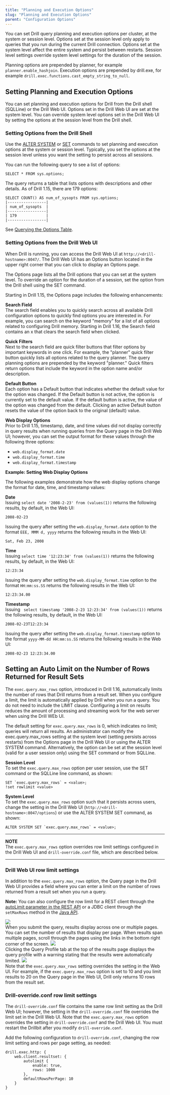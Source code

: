 ```yaml
---
title: "Planning and Execution Options"
slug: "Planning and Execution Options"
parent: "Configuration Options"
---
```

You can set Drill query planning and execution options per cluster, at the
system or session level. Options set at the session level only apply to
queries that you run during the current Drill connection. Options set at the
system level affect the entire system and persist between restarts. Session
level settings override system level settings for the duration of the session.  

Planning options are prepended by planner, for example `planner.enable_hashjoin`. Execution options are prepended by drill.exe, for example `drill.exec.functions.cast_empty_string_to_null`.

## Setting Planning and Execution Options  
You can set planning and execution options for Drill from the Drill shell (SQLLine) or the Drill Web UI. Options set in the Drill Web UI are set at the system level. You can override system level options set in the Drill Web UI by setting the options at the session level from the Drill shell.   

### Setting Options from the Drill Shell 

Use the [ALTER SYSTEM]({{site.baseurl}}/docs/alter-system/) or [SET]({{site.baseurl}}/docs/set/) commands to set planning and execution options at the system or session level. Typically,
you set the options at the session level unless you want the setting to
persist across all sessions. 

You can run the following query to see a list of options:  
	
    SELECT * FROM sys.options;    

The query returns a table that lists options with descriptions and other details. As of Drill 1.15, there are 179 options:  

	SELECT COUNT() AS num_of_sysopts FROM sys.options;
	|-----------------|
	| num_of_sysopts  |
	|-----------------|
	| 179             |
	|-----------------|  

See [Querying the Options Table]({{site.baseurl}}/docs/querying-system-tables/#querying-the-options-table).   


### Setting Options from the Drill Web UI  

When Drill is running, you can access the Drill Web UI at `http://<drill-hostname>:8047/`. The Drill Web UI has an Options button located in the upper right corner that you can click to display an Options page. 

The Options page lists all the Drill options that you can set at the system level. To override an option for the duration of a session, set the option from the Drill shell using the SET command.  

Starting in Drill 1.15, the Options page includes the following enhancements:  
  
**Search Field**  
The search field enables you to quickly search across all available Drill configuration options to quickly find options you are interested in. For example, you can search on the keyword "memory" for a list of all options related to configuring Drill memory. Starting in Drill 1.16, the Search field contains an x that clears the search field when clicked. 

**Quick Filters**  
Next to the search field are quick filter buttons that filter options by important keywords in one click. For example, the "planner" quick filter button quickly lists all options related to the query planner. The query planning options are prepended by the keyword "planner." Quick filters return options that include the keyword in the option name and/or description. 

**Default Button**  
Each option has a Default button that indicates whether the default value for the option was changed. If the Default button is not active, the option is currently set to the default value. If the default button is active, the value of the option was changed from the default. Clicking an active Default button resets the value of the option back to the original (default) value. 

**Web Display Options**  
Prior to Drill 1.15, timestamp, date, and time values did not display correctly in query results when running queries from the Query page in the Drill Web UI; however, you can set the output format for these values through the following three options:

- `web.display_format.date`
- `web.display_format.time`
- `web.display_format.timestamp`  

**Example: Setting Web Display Options**  

The following examples demonstrate how the web display options change the format for date, time, and timestamp values:  

**Date**  
Issuing `select date '2008-2-23' from (values(1))` returns the following results, by default, in the Web UI:  

	2008-02-23  

Issuing the query after setting the `web.display_format.date` option to the format `EEE, MMM d, yyyy` returns the following results in the Web UI:  
 
	Sat, Feb 23, 2008  

**Time**  
Issuing `select time '12:23:34' from (values(1))` returns the following results, by default, in the Web UI:  

	12:23:34  

Issuing the query after setting the `web.display_format.time` option to the format `HH:mm:ss.SS` returns the following results in the Web UI:  
 
	12:23:34.00 

**Timestamp**  
Issuing ` select timestamp '2008-2-23 12:23:34' from (values(1))` returns the following results, by default, in the Web UI:  

	2008-02-23T12:23:34  

Issuing the query after setting the `web.display_format.timestamp` option to the format `yyyy-MM-dd HH:mm:ss.SS` returns the following results in the Web UI:  
 
	2008-02-23 12:23:34.00  

## Setting an Auto Limit on the Number of Rows Returned for Result Sets  
The `exec.query.max_rows` option, introduced in Drill 1.16, automatically limits the number of rows that Drill returns from a result set. When you configure a limit, the limit is automatically applied by Drill when you run a query. You do not need to include the LIMIT clause. Configuring a limit on results reduces the amount of processing and streaming work for the web server when using the Drill WEb UI. 

The default setting for `exec.query.max_rows` is 0, which indicates no limit; queries will return all results. An administrator can modify the exec.query.max_rows setting at the system level (setting persists across restarts) from the Options page in the Drill Web UI or using the ALTER SYSTEM command. Alternatively, the option can be set at the session level (valid for a user session only) using the SET command or from SQLLine.  

**Session Level**  
To set the `exec.query.max_rows` option per user session, use the SET command or the SQLLine line command, as shown:  
	
	SET `exec.query.max_rows` = <value>;
	!set rowlimit <value>  

**System Level**  
To set the `exec.query.max_rows` option such that it persists across users, change the setting in the Drill Web UI (`http://<drill-hostname>:8047/options`) or use the ALTER SYSTEM SET command, as shown:  

	ALTER SYSTEM SET `exec.query.max_rows` = <value>;  

***  
**NOTE**  
The `exec.query.max_rows` option overrides row limit settings configured in the Drill Web UI and `drill-override.conf` file, which are described below.   
***   

### Drill Web UI row limit settings  

In addition to the `exec.query.max_rows` option, the Query page in the Drill Web UI provides a field where you can enter a limit on the number of rows returned from a result set when you run a query.  
  
**Note:** You can also configure the row limit for a REST client through the [autoLimit parameter in the REST API]({{site.baseurl}}/docs/rest-api-introduction/#post-query-json) or a JDBC client through the `setMaxRows` method in the [Java API]({{site.baseurl}}/docs/using-the-jdbc-driver/#using-the-drill-driver-class-name).   
  
![](https://i.imgur.com/7nF0RBq.png)    
When you submit the query, results display across one or multiple pages. You can set the number of results that display per page. When results span multiple pages, scroll through the pages using the links in the bottom right corner of the screen.
![](https://i.imgur.com/eYn22NL.png)   
Clicking the Query Profile tab at the top of the results page displays the query profile with a warning stating that the results were automatically limited.
![](https://i.imgur.com/L4Yx666.png)  
Note that the `exec.query.max_rows` setting overrides the setting in the Web UI. For example, if the `exec.query.max_rows` option is set to 10 and you limit results to 20 on the Query page in the Web UI, Drill only returns 10 rows from the result set.  

### Drill-override.conf row limit settings  

The `drill-override.conf` file contains the same row limit setting as the Drill Web UI; however, the setting in the `drill-override.conf` file overrides the limit set in the Drill Web UI. Note that the `exec.query.max_rows` option overrides the setting in `drill-override.conf` and the Drill Web UI. You must restart the Drillbit after you modify `drill-override.conf`. 

Add the following configuration to `drill-override.conf`, changing the row limit setting and rows per page setting, as needed:  

	drill.exec.http: {
	    web.client.resultset: {
	        autolimit {
	            enable: true,
	            rows: 1000
	        },
	        defaultRowsPerPage: 10
	    }
	}




 







 



